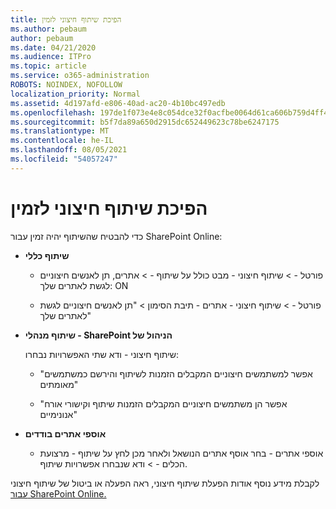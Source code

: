 ```yaml
---
title: הפיכת שיתוף חיצוני לזמין
ms.author: pebaum
author: pebaum
ms.date: 04/21/2020
ms.audience: ITPro
ms.topic: article
ms.service: o365-administration
ROBOTS: NOINDEX, NOFOLLOW
localization_priority: Normal
ms.assetid: 4d197afd-e806-40ad-ac20-4b10bc497edb
ms.openlocfilehash: 197de1f073e4e8c054dce32f0acfbe0064d61ca606b759d4ff45e0bc8a4b5cab
ms.sourcegitcommit: b5f7da89a650d2915dc652449623c78be6247175
ms.translationtype: MT
ms.contentlocale: he-IL
ms.lasthandoff: 08/05/2021
ms.locfileid: "54057247"
---
```

# <a name="enable-external-sharing"></a>הפיכת שיתוף חיצוני לזמין

 כדי להבטיח שהשיתוף יהיה זמין עבור SharePoint Online:
  
- **שיתוף כללי**
    
  - פורטל - \> שיתוף חיצוני - מבט כולל על שיתוף - \> אתרים, תן לאנשים חיצוניים לגשת לאתרים שלך: ON
    
  - פורטל - \> שיתוף חיצוני - אתרים - תיבת הסימון \> "תן לאנשים חיצוניים לגשת לאתרים שלך"
    
- **שיתוף מנהלי - SharePoint הניהול של**
    
    שיתוף חיצוני - ודא שתי האפשרויות נבחרו:
    
  - "אפשר למשתמשים חיצוניים המקבלים הזמנות לשיתוף והירשם כמשתמשים מאומתים"
    
  - "אפשר הן משתמשים חיצוניים המקבלים הזמנות שיתוף וקישורי אורח אנונימיים"
    
- **אוספי אתרים בודדים**
    
  - אוספי אתרים - בחר אוסף אתרים הנושאל ולאחר מכן לחץ על שיתוף - מרצועת הכלים - \> ודא שנבחרו אפשרויות שיתוף.
    
לקבלת מידע נוסף אודות הפעלת שיתוף חיצוני, ראה הפעלה או ביטול של שיתוף חיצוני [עבור SharePoint Online.](https://go.microsoft.com/fwlink/?linkid=2047681&amp;clcid=0x409)
  


